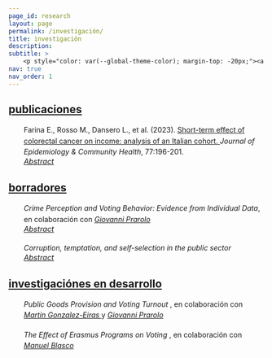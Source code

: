 ```yaml
---
page_id: research
layout: page
permalink: /investigación/
title: investigación
description:
subtitle: >
    <p style="color: var(--global-theme-color); margin-top: -20px;"><a href="#" onclick="window.location.href='https://marcorosso.com/research/'; return false;">research</a>&nbsp;|&nbsp;<a href='https://marcorosso.com/it/ricerca/'>ricerca</a></p>
nav: true
nav_order: 1
---
```


<!-- Publications -->
<!-- Section title toggle link with Font Awesome icons -->
<div class="projects">
  <a id="toggle-content-3" href="javascript:void(0);" onclick="toggleVisibility('content-3')">
    <h2 class="category"><i class="fa-solid fa-chevron-down fa-2xs"></i> publicaciones </h2>
  </a>
</div>

<!-- Publications section show by default -->
<div id="content-3" style="display: block;">

  <div style="margin: 0; padding: 0; position: relative;">
      <!-- First row: journal icon and project title -->
      <div style="display: inline-block; width: 25px; text-align: center; position: absolute; top: 0;">
          <i class="fa-solid fa-newspaper" style="color: var(--global-theme-color);"></i>
      </div>
      <div style="display: inline-block; padding-left: 30px; line-height: 16pt;">
          <span>Farina E., Rosso M., Dansero L., et al. (2023). <a href="https://doi.org/10.1136/jech-2022-220088"> Short-term effect of colorectal cancer on income: analysis of an Italian cohort. </a> <i> Journal of Epidemiology & Community Health</i>, 77:196-201.</span>
      </div>
      <!-- Second row: abstract -->
      <div style="margin-top: 0px; position: relative;">
          <!-- Abstract toggle link with Font Awesome icons -->
          <div style="display: inline-block; padding-left: 30px; font-size: 11pt;">
            <a href="javascript:void(0);" id="toggle-abstract-1" onclick="toggleAbstract('abstract-1')">
              <i class="fa-solid fa-chevron-right fa-2xs"></i> <i>Abstract</i>
            </a>
          </div>
          <div id="abstract-1" style="display:inline-block; display:none; padding-left: 30px; line-height: 12pt; font-size: 10pt;">
              <b>Introducción</b> La capacidad de regresar al trabajo después de un diagnóstico de cáncer es un aspecto clave de la supervivencia al cáncer y de la calidad de vida. Los estudios han reportado un riesgo significativo de pérdida de ingresos para los sobrevivientes de cáncer; sin embargo, existe evidencia limitada en el contexto italiano.
              <br>
              <b>Métodos</b> Se utilizó la base de datos del Panel de Historias Laborales Italianas (WHIP)-Salute para seleccionar una cohorte de casos incidentes de cáncer colorrectal (CRC) entre trabajadores del sector privado, basándose en los egresos hospitalarios. Se utilizó el emparejamiento por puntuación de propensión para encontrar un grupo control equilibrado para varios factores de confusión. Se emplearon regresiones de mínimos cuadrados ordinarios y logísticas para estimar el efecto del diagnóstico de CRC sobre los ingresos anuales y la probabilidad de pasar de un contrato a tiempo completo a uno a tiempo parcial, considerando 3 años después del diagnóstico.
              <br>
              <b>Resultados</b> En total, identificamos 925 casos incidentes de CRC desde 2006 hasta 2012. Nuestros resultados confirman una reducción estadísticamente significativa en los ingresos de los sobrevivientes en comparación con los controles. Esta reducción fue mayor en el primer año y luego tendió a disminuir, con una pérdida promedio de ingresos durante 3 años de alrededor de €12,000. Los análisis estratificados por sexo y posición confirmaron la tendencia general, aunque indicaron una fuerte modificación del efecto. En cuanto al cambio de empleo de tiempo completo a tiempo parcial, los resultados nunca fueron significativos.
              <br>
              <b>Conclusión</b> La pérdida de ingresos no parece estar relacionada con un aumento de los contratos a tiempo parcial, sino más bien con la reducida capacidad laboral de los sobrevivientes después de los tratamientos invasivos. Se necesita más investigación para analizar las complejas dinámicas detrás de esta asociación.
          </div>
      </div>
  </div>

</div>
<!-- end -->

<!-- Working Papers -->
<!-- Section title toggle link with Font Awesome icons -->
<div class="projects">
  <a id="toggle-content-2" href="javascript:void(0);" onclick="toggleVisibility('content-2')">
    <h2 class="category"><i class="fa-solid fa-chevron-down fa-2xs"></i> borradores </h2>
  </a>
</div>

<!-- Working Papers section show by default -->
<div id="content-2" style="display: block;">

  <div style="margin: 0; padding: 0; position: relative;">
      <!-- First row: open book icon and project title -->
      <div style="display: inline-block; width: 25px; text-align: center; position: absolute; top: 0;">
          <i class="fa-solid fa-book-open" style="color: var(--global-theme-color);"></i>
      </div>
      <div style="display: inline-block; padding-left: 30px; line-height: 16pt;">
          <span><i>Crime Perception and Voting Behavior: Evidence from Individual Data</i>, en colaboración con <a href="https://sites.google.com/site/giovanniprarolo/"><i> Giovanni Prarolo </i></a></span>
      </div>
      <!-- Second row: abstract -->
      <div style="margin-top: 0px; position: relative;">
          <!-- Abstract toggle link with Font Awesome icons -->
          <div style="display: inline-block; padding-left: 30px; font-size: 11pt;">
            <a href="javascript:void(0);" id="toggle-abstract-2" onclick="toggleAbstract('abstract-2')">
              <i class="fa-solid fa-chevron-right fa-2xs"></i> <i>Abstract</i>
            </a>
          </div>
          <div id="abstract-2" style="display:inline-block; display:none; padding-left: 30px; line-height: 12pt; font-size: 10pt;">
              Este estudio examina el impacto de la saliencia del crimen en el comportamiento electoral individual, utilizando noticias relacionadas con crímenes geolocalizados como un indicador de la preocupación pública por el crimen en el período previo a las elecciones. Basado en una encuesta retrospectiva de 5000 individuos geolocalizados a través de cinco elecciones—dos nacionales y tres administrativas—el análisis se enfoca principalmente en las encuestas nacionales, donde la ausencia de factores locales de confusión mejora la validez externa. Los resultados son mixtos en general, mostrando que no hay un efecto significativo en el comportamiento electoral cuando los crímenes son cometidos por italianos. Sin embargo, los crímenes atribuidos a inmigrantes generan una respuesta electoral sustancial. Los votantes tienden a retirar su apoyo al Movimiento Cinco Estrellas (M5S), conocido por su postura ambigua sobre la inmigración, y en su lugar se alinean con partidos de derecha, particularmente la coalición de centro-derecha, que enfatiza la ley y el orden. La respuesta a los crímenes relacionados con inmigrantes también varía según las características demográficas: los votantes altamente calificados y educados son más propensos a abandonar el M5S, mientras que los votantes de menor cualificación y menos educados tienden a desertar hacia la ultraderecha de la Lega. En las elecciones administrativas, el efecto de la saliencia del crimen diverge. Los crímenes cometidos por italianos resultan en el castigo de los incumbentes, mientras que los crímenes relacionados con inmigrantes conducen a un aumento de la abstención electoral, lo que posiblemente refleja los costos sociales asociados con el cambio de partido entre los votantes de izquierda. Estos hallazgos ofrecen nuevos conocimientos sobre la relación entre la saliencia del crimen, especialmente en relación con la inmigración, y el comportamiento electoral individual.
            <br>
            <div class="b">
              <b>Palabras clave:</b> crimen, elecciones, partidos políticos, periódicos, comportamiento electoral individual, clasificación basada en diccionario
            </div>
          </div>
      </div>
  </div>

<br>

  <div style="margin: 0; padding: 0; position: relative;">
      <!-- First row: open book icon and project title -->
      <div style="display: inline-block; width: 25px; text-align: center; position: absolute; top: 0;">
          <i class="fa-solid fa-book-open" style="color: var(--global-theme-color);"></i>
      </div>
      <div style="display: inline-block; padding-left: 30px; line-height: 16pt;">
          <span><i> Corruption, temptation, and self-selection in the public sector </i></span>
      </div>
      <!-- Second row: abstract -->
      <div style="margin-top: 0px; position: relative;">
          <!-- Abstract toggle link with Font Awesome icons -->
          <div style="display: inline-block; padding-left: 30px; font-size: 11pt;">
            <a href="javascript:void(0);" id="toggle-abstract-3" onclick="toggleAbstract('abstract-3')">
              <i class="fa-solid fa-chevron-right fa-2xs"></i> <i>Abstract</i>
            </a>
          </div>
          <div id="abstract-3" style="display:inline-block; display:none; padding-left: 30px; line-height: 12pt; font-size: 10pt;">
              Este artículo presenta un modelo teórico que examina el impacto de las oportunidades de corrupción en el proceso de auto-selección de individuos en el sector público. El estudio explora cómo la tentación de involucrarse en corrupción influye en las decisiones de carrera de los individuos. El principal hallazgo de la investigación revela un efecto dual de las oportunidades de corrupción en el sector público. Por un lado, tales oportunidades atraen a individuos con menor ambición y motivación, quienes son más propensos a involucrarse en comportamientos poco éticos. Por otro lado, cuando la tentación de participar en la corrupción se vuelve significativa, los individuos altamente motivados pueden verse desalentados a seguir una carrera en el sector público debido a problemas de autocontrol, lo que los lleva a optar por el empleo en el sector privado en su lugar. Este hallazgo destaca la importancia de considerar el impacto de la corrupción y los problemas de autocontrol en la calidad y composición de la fuerza laboral del sector público, lo que puede tener implicaciones más amplias para los resultados económicos.
              <br>
              <div class="b">
                <b>Palabras clave:</b> Auto-selección, corrupción, tentación, autocontrol
              </div>
          </div>
        </div>
      </div>
  
</div>
<!-- end -->

<!-- Work in Progress -->
<!-- Section title toggle link with Font Awesome icons -->
<div class="projects">
  <a id="toggle-content-1" href="javascript:void(0);" onclick="toggleVisibility('content-1')">
    <h2 class="category"><i class="fa-solid fa-chevron-down fa-2xs"></i> investigaciónes en desarrollo </h2>
  </a>
</div>

<!-- Working Papers section show by default -->
<div id="content-1" style="display: block;">

  <div style="margin: 0; padding: 0; position: relative;">
      <!-- First row: bookmark icon and project title -->
      <div style="display: inline-block; width: 25px; text-align: center; position: absolute; top: 0;">
          <i class="fa-solid fa-bookmark" style="color: var(--global-theme-color);"></i>
      </div>
      <div style="display: inline-block; padding-left: 30px; line-height: 16pt;">
          <span><i> Public Goods Provision and Voting Turnout </i>, en colaboración con <a href="https://sites.google.com/view/mgeiras/inicio"><i> Martín Gonzalez-Eiras </i></a> y <a href="https://sites.google.com/site/giovanniprarolo/"><i> Giovanni Prarolo </i></a></span>
      </div>
  </div>

  <br>

  <div style="margin: 0; padding: 0; position: relative;">
      <!-- First row: bookmark icon and project title -->
      <div style="display: inline-block; width: 25px; text-align: center; position: absolute; top: 0;">
          <i class="fa-solid fa-bookmark" style="color: var(--global-theme-color);"></i>
      </div>
      <div style="display: inline-block; padding-left: 30px; line-height: 16pt;">
          <span><i> The Effect of Erasmus Programs on Voting </i>, en colaboración con <a href="https://www.unibo.it/sitoweb/manuel.blasco2/en"><i> Manuel Blasco </i></a></span>
      </div>
  </div>

</div>
<!-- end -->

<!-- Inline script -->
<script>
  // Toggle the visibility of the abstract and switch the icon
  function toggleAbstract(id) {
    var abstract = document.getElementById(id);
    var toggleButton = document.getElementById('toggle-' + id).querySelector('i');

    if (abstract.style.display === "none" || abstract.style.display === "") {
      abstract.style.display = "block";
      toggleButton.className = "fa-solid fa-chevron-down fa-2xs"; // Change to down icon
    } else {
      abstract.style.display = "none";
      toggleButton.className = "fa-solid fa-chevron-right fa-2xs"; // Change to right icon
    }
  }
  // Toggle the visibility of the sections
  function toggleVisibility(id) {
    var content = document.getElementById(id);
    var toggleButton = document.getElementById('toggle-' + id).querySelector('i');
    
    if (content.style.display === "none") {
      content.style.display = "block";
      toggleButton.className = "fa-solid fa-chevron-down fa-2xs"; // Change to down icon
    } else {
      content.style.display = "none";
      toggleButton.className = "fa-solid fa-chevron-right fa-2xs"; // Change to right icon
    }
  }
</script>

<style>
  div.b {
    margin-top: 5px;
  }
</style>
